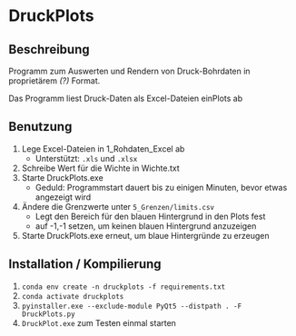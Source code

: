 # DruckPlots

## Beschreibung

Programm zum Auswerten und Rendern von Druck-Bohrdaten in proprietärem _(?)_ Format.

Das Programm liest Druck-Daten als Excel-Dateien einPlots ab

## Benutzung

1. Lege Excel-Dateien in 1_Rohdaten_Excel ab
   * Unterstützt: `.xls` und `.xlsx`
2. Schreibe Wert für die Wichte in Wichte.txt
3. Starte DruckPlots.exe
    * Geduld: Programmstart dauert bis zu einigen Minuten, bevor etwas angezeigt wird
4. Ändere die Grenzwerte unter `5_Grenzen/limits.csv`
   * Legt den Bereich für den blauen Hintergrund in den Plots fest
   * auf -1,-1 setzen, um keinen blauen Hintergrund anzuzeigen 
5. Starte DruckPlots.exe erneut, um blaue Hintergründe zu erzeugen

## Installation / Kompilierung

1. `conda env create -n druckplots -f requirements.txt`
2. `conda activate druckplots`
3. `pyinstaller.exe --exclude-module PyQt5 --distpath . -F DruckPlots.py`
4. `DruckPlot.exe` zum Testen einmal starten
